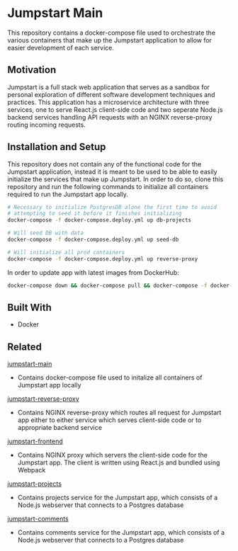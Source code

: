 # Jumpstart Main

This repository contains a docker-compose file used to orchestrate the various containers that make up the Jumpstart application to allow for easier development of each service.

## Motivation

Jumpstart is a full stack web application that serves as a sandbox for personal exploration of different software development techniques and practices. This application has a microservice architecture with three services, one to serve React.js client-side code and two seperate Node.js backend services handling API requests with an NGINX reverse-proxy routing incoming requests.

## Installation and Setup

This repository does not contain any of the functional code for the Jumpstart application, instead it is meant to be used to be able to easily initialize the services that make up Jumpstart. In order to do so, clone this repository and run the following commands to initialize all containers required to run the Jumpstart app locally.

```bash
# Necessary to initialize PostgresDB alone the first time to avoid
# attempting to seed it before it finishes initializing
docker-compose -f docker-compose.deploy.yml up db-projects

# Will seed DB with data
docker-compose -f docker-compose.deploy.yml up seed-db

# Will initialize all prod containers
docker-compose -f docker-compose.deploy.yml up reverse-proxy
```

In order to update app with latest images from DockerHub:

```bash
docker-compose down && docker-compose pull && docker-compose -f docker-compose.deploy.yml up reverse-proxy
```

## Built With

- Docker

## Related

[jumpstart-main](https://github.com/Michael-K-Oconnor/jumpstart-main.git)

- Contains docker-compose file used to initalize all containers of Jumpstart app locally

[jumpstart-reverse-proxy](https://github.com/Michael-K-Oconnor/jumpstart-reverse-proxy.git)

- Contains NGINX reverse-proxy which routes all request for Jumpstart app either to either service which serves client-side code or to appropriate backend service

[jumpstart-frontend](https://github.com/Michael-K-Oconnor/jumpstart-frontend.git)

- Contains NGINX proxy which servers the client-side code for the Jumpstart app. The client is written using React.js and bundled using Webpack

[jumpstart-projects](https://github.com/Michael-K-Oconnor/jumpstart-projects.git)

- Contains projects service for the Jumpstart app, which consists of a Node.js webserver that connects to a Postgres database

[jumpstart-comments](https://github.com/Michael-K-Oconnor/jumpstart-comments.git)

- Contains comments service for the Jumpstart app, which consists of a Node.js webserver that connects to a Postgres database
